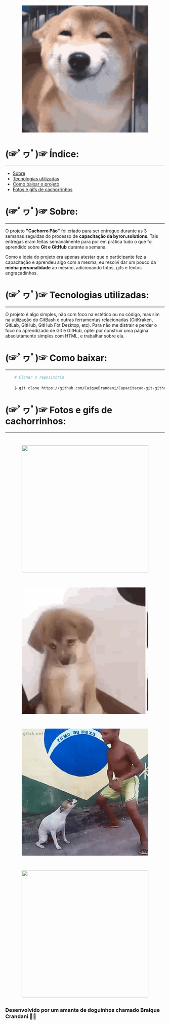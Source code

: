 <h1 align="center">
    <img src="dog-smile.gif"
    width="400"
    height="400"> 
</h1>

# (☞ﾟヮﾟ)☞ Índice:
---
- [Sobre](#-Sobre:)
- [Tecnologias utilizadas](#-Tecnologias-utilizadas:)
- [Como baixar o projeto](#-Como-baixar-o-projeto:)
- [Fotos e gifs de cachorrinhos](#-Fotos-e-gifs-de-cachorrinhos:)

# (☞ﾟヮﾟ)☞ Sobre:
---
O projeto **"Cachorro Pão"** foi criado para ser entregue durante as 3 semanas seguidas do processo de **capacitação da byron.solutions**. Tais entregas eram feitas semanalmente para por em prática tudo o que foi aprendido sobre **Git e GitHub** durante a semana.

Como a ideia do projeto era apenas atestar que o participante fez a capacitação e aprendeu algo com a mesma, eu resolvi dar um pouco da **minha personalidade** ao mesmo, adicionando fotos, gifs e textos engraçadinhos.

# (☞ﾟヮﾟ)☞ Tecnologias utilizadas:
---
O projeto é algo simples, não com foco na estético ou no código, mas sim na utilização do GitBash e outras ferramentas relacionadas (GitKraken, GitLab, GitHub, GitHub Fot Desktop, etc). Para não me distrair e perder o foco no aprendizado de Git e GitHub, optei por construir uma página absolutamente simples com HTML, e trabalhar sobre ela.

# (☞ﾟヮﾟ)☞ Como baixar:
---
```bash
    # Clonar o repositório

    $ git clone https://github.com/CaiqueBrandani/Capacitacao-git-github <nome que você vai dar a pasta do projeto>
```

# (☞ﾟヮﾟ)☞ Fotos e gifs de cachorrinhos:
---

<h1 align="center">
    <img src="dog-fear.gif"
    width="400"
    height="400"> 
</h1>

<h1 align="center">
    <img src="dog-shy.gif"
    width="400"
    height="400"> 
</h1>

<h1 align="center">
    <img src="dog-dance.gif"
    width="400"
    height="400"> 
</h1>

<h1 align="center">
    <img src="dog-mad.gif"
    width="400"
    height="400"> 
</h1>

<h3>
    Desenvolvido por um amante de doguinhos chamado Braique Crandani 🐱‍👤
</h3>
